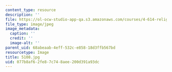 ```yaml
---
content_type: resource
description: ''
file: https://ol-ocw-studio-app-qa.s3.amazonaws.com/courses/4-614-religious-architecture-and-islamic-cultures-fall-2002/077b8af62fe87c748aee200d391a93dc_5108.jpg
file_type: image/jpeg
image_metadata:
  caption: ''
  credit: ''
  image-alt: ''
parent_uid: 68abeaab-4eff-532c-e858-18d3ffb567bd
resourcetype: Image
title: 5108.jpg
uid: 077b8af6-2fe8-7c74-8aee-200d391a93dc
---
```

